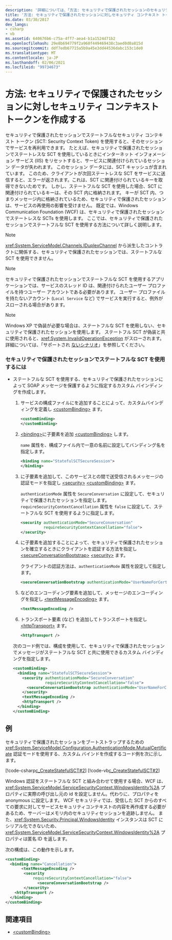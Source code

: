 ```yaml
---
description: '詳細については、「方法: セキュリティで保護されたセッションのセキュリティコンテキストトークンを作成する」を参照してください。'
title: '方法: セキュリティで保護されたセッションに対しセキュリティ コンテキスト トークンを作成する'
ms.date: 03/30/2017
dev_langs:
- csharp
- vb
ms.assetid: 640676b6-c75a-4ff7-aea4-b1a1524d71b2
ms.openlocfilehash: 29e8b694779f2a960f449469438c3aed0d0a815d
ms.sourcegitcommit: ddf7edb67715a5b9a45e3dd44536dabc153c1de0
ms.translationtype: MT
ms.contentlocale: ja-JP
ms.lasthandoff: 02/06/2021
ms.locfileid: "99734673"
---
```

# <a name="how-to-create-a-security-context-token-for-a-secure-session"></a>方法: セキュリティで保護されたセッションに対しセキュリティ コンテキスト トークンを作成する

セキュリティで保護されたセッションでステートフルなセキュリティ コンテキスト トークン (SCT: Security Context Token) を使用すると、そのセッションでサービスを再利用できます。 たとえば、セキュリティで保護されたセッションでステートレスな SCT を使用しているときにインターネット インフォメーション サービス (IIS) をリセットすると、サービスに関連付けられているセッション データが失われます。 このセッション データには、SCT キャッシュが含まれています。 このため、クライアントが次回ステートレスな SCT をサービスに送信すると、エラーが返されます。これは、SCT に関連付けられているキーを取得できないためです。 しかし、ステートフルな SCT を使用した場合、SCT に関連付けられているキーは、その SCT 内に格納されます。 キーが SCT 内、つまりメッセージ内に格納されているため、セキュリティで保護されたセッションは、サービスの再使用の影響を受けません。 既定では、Windows Communication Foundation (WCF) は、セキュリティで保護されたセッションでステートレスな SCTs を使用します。 ここでは、セキュリティで保護されたセッションでステートフルな SCT を使用する方法について詳しく説明します。  
  
> [!NOTE]
> <xref:System.ServiceModel.Channels.IDuplexChannel> から派生したコントラクトに関係する、セキュリティで保護されたセッションでは、ステートフルな SCT を使用できません。  
  
> [!NOTE]
> セキュリティで保護されたセッションでステートフルな SCT を使用するアプリケーションでは、サービスのスレッド ID は、関連付けられたユーザー プロファイルを持つユーザー アカウントである必要があります。 ユーザー プロファイルを持たないアカウント (`Local Service` など) でサービスを実行すると、例外がスローされる場合があります。  
  
> [!NOTE]
> Windows XP で偽装が必要な場合は、ステートフルな SCT を使用しない、セキュリティで保護されたセッションを使用します。 ステートフル SCT が偽装と共に使用されると、<xref:System.InvalidOperationException> がスローされます。 詳細については、「サポートされ [ないシナリオ](unsupported-scenarios.md)」を参照してください。  
  
### <a name="to-use-stateful-scts-in-a-secure-session"></a>セキュリティで保護されたセッションでステートフルな SCT を使用するには  
  
- ステートフルな SCT を使用する、セキュリティで保護されたセッションによって SOAP メッセージを保護するように指定するカスタム バインディングを作成します。  
  
    1. サービスの構成ファイルにを追加することによって、カスタムバインディングを定義し [\<customBinding>](../../configure-apps/file-schema/wcf/custombinding.md) ます。  
  
        ```xml  
        <customBinding>  
        </customBinding>
        ```  
  
    2. [\<binding>](../../configure-apps/file-schema/wcf/bindings.md)に子要素を追加 [\<customBinding>](../../configure-apps/file-schema/wcf/custombinding.md) します。  
  
         `name` 属性を、構成ファイル内で一意の名前に設定してバンディング名を指定します。  
  
        ```xml  
        <binding name="StatefulSCTSecureSession">  
        </binding>
        ```  
  
    3. に子要素を追加して、このサービスとの間で送受信されるメッセージの認証モードを指定し [\<security>](../../configure-apps/file-schema/wcf/security-of-custombinding.md) [\<customBinding>](../../configure-apps/file-schema/wcf/custombinding.md) ます。  
  
         `authenticationMode` 属性を `SecureConversation` に設定して、セキュリティで保護されたセッションを指定します。 `requireSecurityContextCancellation` 属性を `false` に設定して、ステートフルな SCT を使用するように指定します。  
  
        ```xml  
        <security authenticationMode="SecureConversation"  
                  requireSecurityContextCancellation="false">
        </security>
        ```  
  
    4. に子要素を追加することによって、セキュリティで保護されたセッションを確立するときにクライアントを認証する方法を指定し [\<secureConversationBootstrap>](../../configure-apps/file-schema/wcf/secureconversationbootstrap.md) [\<security>](../../configure-apps/file-schema/wcf/security-of-custombinding.md) ます。  
  
         クライアントの認証方法は、`authenticationMode` 属性を設定して指定します。  
  
        ```xml  
        <secureConversationBootstrap authenticationMode="UserNameForCertificate" />  
        ```  
  
    5. などのエンコーディング要素を追加して、メッセージのエンコーディングを指定し [\<textMessageEncoding>](../../configure-apps/file-schema/wcf/textmessageencoding.md) ます。  
  
        ```xml  
        <textMessageEncoding />  
        ```  
  
    6. トランスポート要素 (など) を追加してトランスポートを指定し [\<httpTransport>](../../configure-apps/file-schema/wcf/httptransport.md) ます。  
  
        ```xml  
        <httpTransport />  
        ```  
  
     次のコード例では、構成を使用して、セキュリティで保護されたセッションでメッセージがステートフルな SCT と共に使用できるカスタム バインディングを指定します。  
  
    ```xml  
    <customBinding>  
      <binding name="StatefulSCTSecureSession">  
        <security authenticationMode="SecureConversation"  
                  requireSecurityContextCancellation="false">  
          <secureConversationBootstrap authenticationMode="UserNameForCertificate" />  
        </security>  
        <textMessageEncoding />  
        <httpTransport />  
      </binding>  
    </customBinding>  
    ```  
  
## <a name="example"></a>例  

 セキュリティで保護されたセッションをブートストラップするための <xref:System.ServiceModel.Configuration.AuthenticationMode.MutualCertificate> 認証モードを使用する、カスタム バインドを作成するコード例を次に示します。  
  
 [!code-csharp[c_CreateStatefulSCT#2](../../../../samples/snippets/csharp/VS_Snippets_CFX/c_createstatefulsct/cs/secureservice.cs#2)]
 [!code-vb[c_CreateStatefulSCT#2](../../../../samples/snippets/visualbasic/VS_Snippets_CFX/c_createstatefulsct/vb/secureservice.vb#2)]  
  
 Windows 認証をステートフルな SCT と組み合わせて使用する場合、WCF は、 <xref:System.ServiceModel.ServiceSecurityContext.WindowsIdentity%2A> プロパティに実際の呼び出し元の id を設定しません。代わりに、プロパティを anonymous に設定します。 WCF セキュリティでは、受信した SCT からのすべての要求に対してサービスセキュリティコンテキストの内容を再作成する必要があるため、サーバーはメモリ内のセキュリティセッションを追跡しません。 また、<xref:System.Security.Principal.WindowsIdentity> インスタンスは SCT にシリアル化できないため、<xref:System.ServiceModel.ServiceSecurityContext.WindowsIdentity%2A> プロパティは匿名 ID を返します。  
  
 次の構成は、この動作を示します。  
  
```xml  
<customBinding>  
  <binding name="Cancellation">  
       <textMessageEncoding />  
        <security
            requireSecurityContextCancellation="false">  
              <secureConversationBootstrap />  
        </security>  
    <httpTransport />  
  </binding>  
</customBinding>  
```  
  
## <a name="see-also"></a>関連項目

- [\<customBinding>](../../configure-apps/file-schema/wcf/custombinding.md)
